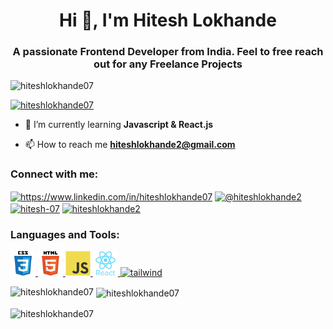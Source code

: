 <h1 align="center">Hi 👋, I'm Hitesh Lokhande</h1>
<h3 align="center">A passionate Frontend Developer from India. Feel to free reach out for any Freelance Projects</h3>

<p align="left"> <img src="https://komarev.com/ghpvc/?username=hiteshlokhande07&label=Profile%20views&color=0e75b6&style=flat" alt="hiteshlokhande07" /> </p>

<p align="left"> <a href="https://github.com/ryo-ma/github-profile-trophy"><img src="https://github-profile-trophy.vercel.app/?username=hiteshlokhande07" alt="hiteshlokhande07" /></a> </p>

- 🌱 I’m currently learning **Javascript & React.js**

- 📫 How to reach me **hiteshlokhande2@gmail.com**

<h3 align="left">Connect with me:</h3>
<p align="left">
<a href="https://linkedin.com/in/https://www.linkedin.com/in/hiteshlokhande07" target="blank"><img align="center" src="https://raw.githubusercontent.com/rahuldkjain/github-profile-readme-generator/master/src/images/icons/Social/linked-in-alt.svg" alt="https://www.linkedin.com/in/hiteshlokhande07" height="30" width="40" /></a>
<a href="https://www.hackerrank.com/@hiteshlokhande2" target="blank"><img align="center" src="https://raw.githubusercontent.com/rahuldkjain/github-profile-readme-generator/master/src/images/icons/Social/hackerrank.svg" alt="@hiteshlokhande2" height="30" width="40" /></a>
<a href="https://www.leetcode.com/hitesh-07" target="blank"><img align="center" src="https://raw.githubusercontent.com/rahuldkjain/github-profile-readme-generator/master/src/images/icons/Social/leet-code.svg" alt="hitesh-07" height="30" width="40" /></a>
<a href="https://auth.geeksforgeeks.org/user/hiteshlokhande2" target="blank"><img align="center" src="https://raw.githubusercontent.com/rahuldkjain/github-profile-readme-generator/master/src/images/icons/Social/geeks-for-geeks.svg" alt="hiteshlokhande2" height="30" width="40" /></a>
</p>

<h3 align="left">Languages and Tools:</h3>
<p align="left"> <a href="https://www.w3schools.com/css/" target="_blank" rel="noreferrer"> <img src="https://raw.githubusercontent.com/devicons/devicon/master/icons/css3/css3-original-wordmark.svg" alt="css3" width="40" height="40"/> </a> <a href="https://www.w3.org/html/" target="_blank" rel="noreferrer"> <img src="https://raw.githubusercontent.com/devicons/devicon/master/icons/html5/html5-original-wordmark.svg" alt="html5" width="40" height="40"/> </a> <a href="https://developer.mozilla.org/en-US/docs/Web/JavaScript" target="_blank" rel="noreferrer"> <img src="https://raw.githubusercontent.com/devicons/devicon/master/icons/javascript/javascript-original.svg" alt="javascript" width="40" height="40"/> </a> <a href="https://reactjs.org/" target="_blank" rel="noreferrer"> <img src="https://raw.githubusercontent.com/devicons/devicon/master/icons/react/react-original-wordmark.svg" alt="react" width="40" height="40"/> </a> <a href="https://tailwindcss.com/" target="_blank" rel="noreferrer"> <img src="https://www.vectorlogo.zone/logos/tailwindcss/tailwindcss-icon.svg" alt="tailwind" width="40" height="40"/> </a> </p>

<p><img align="left" src="https://github-readme-stats.vercel.app/api/top-langs?username=hiteshlokhande07&show_icons=true&locale=en&layout=compact" alt="hiteshlokhande07" /></p>

<p>&nbsp;<img align="center" src="https://github-readme-stats.vercel.app/api?username=hiteshlokhande07&show_icons=true&locale=en" alt="hiteshlokhande07" /></p>

<p><img align="center" src="https://github-readme-streak-stats.herokuapp.com/?user=hiteshlokhande07&" alt="hiteshlokhande07" /></p>

